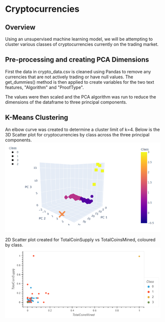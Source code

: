 # Cryptocurrencies
## Overview
Using an unsupervised machine learning model, we will be attempting to cluster various classes of cryptocurrencies currently on the trading market.

## Pre-processing and creating PCA Dimensions
First the data in crypto_data.csv is cleaned using Pandas to remove any currencies that are not actively trading or have null values. The get_dummies() method is then applied to create variables for the two text features, "Algorithm" and "ProofType".

The values were then scaled and the PCA algorithm was run to reduce the dimensions of the dataframe to three principal components.

## K-Means Clustering
An elbow curve was created to determine a cluster limit of k=4. Below is the 3D Scatter plot for cryptocurrencies by class across the three principal components.
![3d_scatter.png](https://github.com/rptseng/Cryptocurrencies/blob/main/Resources/3d_scatter.png)

2D Scatter plot created for TotalCoinSupply vs TotalCoinsMined, coloured by class.
![2d_scatter.png](https://github.com/rptseng/Cryptocurrencies/blob/main/Resources/2d_scatter.png)

